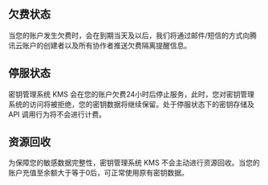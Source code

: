 ## 欠费状态
当您的账户发生欠费时，会在到期当天及以后，我们将通过邮件/短信的方式向腾讯云账户的创建者以及所有协作者推送欠费隔离提醒信息。

## 停服状态
密钥管理系统 KMS 会在您的账户欠费24小时后停止服务，此时，您对密钥管理系统的访问将被拒绝，您的密钥数据将继续保留。处于停服状态下的密钥存储及 API 调用行为将不会进行计费。

## 资源回收
为保障您的敏感数据完整性，密钥管理系统 KMS 不会主动进行资源回收。当您的账户充值至余额大于等于0后，可正常使用原有密钥数据。

